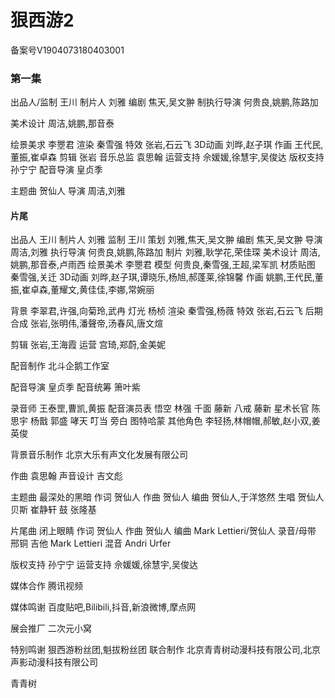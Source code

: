 # 狠西游2 

备案号V1904073180403001
### 第一集


出品人/监制  王川
制片人  刘雅
编剧  焦天,吴文翀
制执行导演  何贵良,姚鹏,陈路加



美术设计  周洁,姚鹏,那音泰

绘景美求  李瞾君
渲染  秦雪强
特效  张岩,石云飞
3D动画  刘晔,赵子琪
作画  王代民,董振,崔卓森
剪辑  张岩
音乐总监  袁思翰
运营支持  佘媛媛,徐慧宇,吴俊达
版权支持  孙宁宁
配音导演  皇贞季

主题曲  贺仙人
导演  周洁,刘雅




#### 片尾 

出品人  王川
制片人  刘雅
监制  王川
策划  刘雅,焦天,吴文翀
编剧  焦天,吴文翀
导演  周洁,刘雅
执行导演  何贵良,姚鹏,陈路加
制片  刘雅,耿学花,荣佳琛
美术设计  周洁,姚鹏,那音泰,卢雨西
绘景美术  李瞾君
模型  何贵良,秦雪强,王超,梁军凯
材质贴图  秦雪强,关迁
3D动画  刘晔,赵子琪,谭晓乐,杨旭,郝蓬莱,徐锦馨
作画  姚鹏,王代民,董振,崔卓森,董耀文,黄佳佳,李娜,常婉丽

背景  李翠君,许强,向菊玲,武冉
灯光  杨桢
渲染  秦雪强,杨薇
特效  张岩,石云飞
后期合成  张岩,张明伟,潘聲帝,汤春风,唐文煊

剪辑  张岩,王海霞
运营  宫琦,郑蔚,金美妮

配音制作  北斗企鹅工作室

配音导演  皇贞季
配音统筹  箫叶紫

录音师  王泰罡,曹凯,黄振
配音演员表
悟空  林强
千面  藤新
八戒  藤新
星术长官  陈思宇
杨戬  郭盛
哮天  叮当
旁白  图特哈蒙
其他角色  李轻扬,林帽帽,郝敏,赵小双,姜英俊

背景音乐制作  北京大乐有声文化发展有限公司

作曲  袁思翰
声音设计  吉文彪

主题曲  最深处的黑暗
作词  贺仙人
作曲  贺仙人
编曲  贺仙人,于洋悠然
生唱  贺仙人
贝斯  崔静轩
鼓  张隆基


片尾曲  闭上眼睛
作词  贺仙人
作曲  贺仙人
编曲  Mark Lettieri/贺仙人
录音/母带  邢铜
吉他  Mark Lettieri
混音  Andri Urfer

版权支持  孙宁宁
运营支持  佘媛媛,徐慧宇,吴俊达

媒体合作  腾讯视频

媒体鸣谢  百度贴吧,Bilibili,抖音,新浪微博,摩点网

展会推厂  二次元小窝

特别鸣谢  狠西游粉丝团,魁拔粉丝团
联合制作  北京青青树动漫科技有限公司,北京声影动漫科技有限公司


青青树